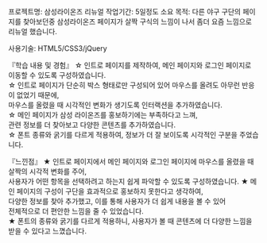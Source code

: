 프로젝트명: 삼성라이온즈 리뉴얼
작업기간: 5일정도 소요
목적: 다른 야구 구단의 페이지를 찾아보던중 삼성라이온즈 페이지가 살짝 구식의 느낌이 나서 좀더 요즘 느낌으로 리뉴얼 했습니다.

사용기술: HTML5/CSS3/jQuery

『학습 내용 및 경험』
☆ 인트로 페이지를 제작하여, 메인 페이지와 로그인 페이지로 이동할 수 있도록 구성하였습니다.   
☆ 인트로 페이지가 단순히 박스 형태로만 구성되어 있어 마우스를 올려도 아무런 반응이 없었기 때문에,    
   마우스를 올렸을 때 시각적인 변화가 생기도록 인터랙션을 추가하였습니다.   
☆ 메인 페이지가 삼성 라이온즈를 홍보하기에는 부족하다고 느껴,   
   관련 정보를 더 찾아보고 다양한 콘텐츠를 추가하였습니다.   
☆ 폰트 종류와 굵기를 다르게 적용하여, 정보가 더 잘 보이도록 시각적인 구분을 주었습니다.    

『느낀점』
★ 인트로 페이지에서 메인 페이지와 로그인 페이지에 마우스를 올렸을 때 살짝의 시각적 변화를 주어,     
   사용자가 어떤 항목을 선택하려고 하는지 쉽게 파악할 수 있도록 구성하였습니다.
★ 메인 페이지의 구성이 구단을 효과적으로 홍보하지 못한다고 생각하여,     
   다양한 정보를 찾아 추가했고, 이를 통해 사용자가 더 쉽게 내용을 볼 수 있어    
   전체적으로 더 편안한 느낌을 줄 수 있었습니다.     
★ 폰트의 종류와 굵기를 다르게 적용하니,
   사용자가 볼 때 콘텐츠에 더 다양한 느낌을 받을 수 있다고 느꼈습니다.   
